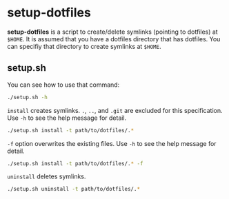 # setup-dotfiles
**setup-dotfiles** is a script to create/delete symlinks (pointing to dotfiles) at `$HOME`.
It is assumed that you have a dotfiles directory that has dotfiles.
You can specifiy that directory to create symlinks at `$HOME`.

## setup.sh

You can see how to use that command:
```bash
./setup.sh -h
```

`install` creates symlinks.
`.`, `..`, and `.git` are excluded for this specification.
Use `-h` to see the help message for detail.
```bash
./setup.sh install -t path/to/dotfiles/.*
```

`-f` option overwrites the existing files.
Use `-h` to see the help message for detail.
```bash
./setup.sh install -t path/to/dotfiles/.* -f
```

`uninstall` deletes symlinks.
```bash
./setup.sh uninstall -t path/to/dotfiles/.*
```
